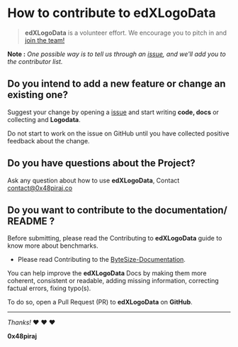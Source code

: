 
# How to contribute to edXLogoData

> **edXLogoData** is a volunteer effort. We encourage you to pitch in and [join the team!](https://github.com/0x48piraj/edXLogoData/issues)

**Note :** *One possible way is to tell us through an [issue](https://github.com/0x48piraj/edXLogoData/issues), and we'll add you to the contributor list.*

## Do you intend to add a new feature or change an existing one?

Suggest your change by opening a [issue](https://github.com/0x48piraj/edXLogoData/issues) and start writing **code, docs** or collecting and **Logodata**.

Do not start to work on the issue on GitHub until you have collected positive feedback about the change.

## Do you have questions about the Project?

Ask any question about how to use **edXLogoData**, Contact [contact@0x48piraj.co]()

## Do you want to contribute to the documentation/ README ?
Before submitting, please read the Contributing to **edXLogoData** guide to know more about benchmarks.

* Please read Contributing to the [ByteSize-Documentation](https://github.com/0x48piraj/edXLogoData/blob/master/bytedoc.md).

You can help improve the **edXLogoData** Docs by making them more coherent, consistent or readable, adding missing information, correcting factual errors, fixing typo(s).

To do so, open a Pull Request (PR) to **edXLogoData** on **GitHub**.

---

*Thanks!* :heart: :heart: :heart:

**0x48piraj**
